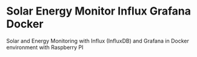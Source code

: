 # Solar Energy Monitor Influx Grafana Docker
Solar and Energy Monitoring with Influx (InfluxDB) and Grafana in Docker environment with Raspberry PI
